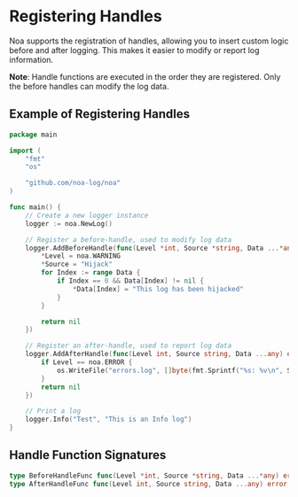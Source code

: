 # Registering Handles
Noa supports the registration of handles, allowing you to insert custom logic before and after logging. This makes it easier to modify or report log information.

**Note**: Handle functions are executed in the order they are registered. Only the before handles can modify the log data.

## Example of Registering Handles
```go
package main

import (
    "fmt"
    "os"

    "github.com/noa-log/noa"
)

func main() {
    // Create a new logger instance
    logger := noa.NewLog()

    // Register a before-handle, used to modify log data
    logger.AddBeforeHandle(func(Level *int, Source *string, Data ...*any) error {
        *Level = noa.WARNING
        *Source = "Hijack"
        for Index := range Data {
            if Index == 0 && Data[Index] != nil {
                *Data[Index] = "This log has been hijacked"
            }
        }

        return nil
    })

    // Register an after-handle, used to report log data
    logger.AddAfterHandle(func(Level int, Source string, Data ...any) error {
        if Level == noa.ERROR {
            os.WriteFile("errors.log", []byte(fmt.Sprintf("%s: %v\n", Source, Data[0])), 0644)
        }
        return nil
    })

    // Print a log
    logger.Info("Test", "This is an Info log")
}
```

## Handle Function Signatures
```go
type BeforeHandleFunc func(Level *int, Source *string, Data ...*any) error
type AfterHandleFunc func(Level int, Source string, Data ...any) error
```
